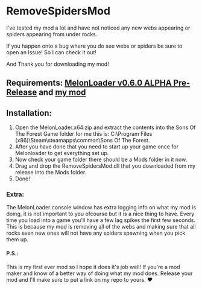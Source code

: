 # RemoveSpidersMod

I've tested my mod a lot and have not noticed any new webs appearing or spiders appearing from under rocks.

If you happen onto a bug where you do see webs or spiders be sure to open an Issue!
So I can check it out!

And Thank you for downloading my mod!

## Requirements: [MelonLoader v0.6.0 ALPHA Pre-Release](https://github.com/LavaGang/MelonLoader/releases/download/v0.6.0/MelonLoader.x64.zip) and [my mod](https://github.com/skythebro/RemoveSpidersMod/releases)

## Installation:

1. Open the MelonLoader.x64.zip and extract the contents into the Sons Of The Forest Game folder for me this is: C:\Program Files (x86)\Steam\steamapps\common\Sons Of The Forest. 
2. After you have done that you need to start up your game once for Melonloader to get everything set up.
3. Now check your game folder there should be a Mods folder in it now.
4. Drag and drop the RemoveSpidersMod.dll that you downloaded from my release into the Mods folder.
5. Done! 

### Extra: 
The MelonLoader console window has extra logging info on what my mod is doing, it is not important to you ofcourse but it is a nice thing to have.
Every time you load into a game you'll have a few lag spikes the first few seconds.
This is because my mod is removing all of the webs and making sure that all rocks even new ones will not have any spiders spawning when you pick them up.

#### P.S.:
This is my first ever mod so I hope it does it's job well! 
If you're a mod maker and know of a better way of doing what my mod does. Release your mod and I'll make sure to put a link on my repo to yours. ♥
